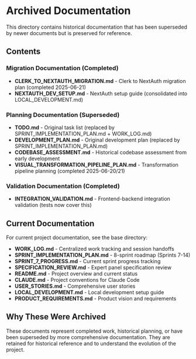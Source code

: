 # Archived Documentation

This directory contains historical documentation that has been superseded by newer documents but is preserved for reference.

## Contents

### Migration Documentation (Completed)
- **CLERK_TO_NEXTAUTH_MIGRATION.md** - Clerk to NextAuth migration plan (completed 2025-06-21)
- **NEXTAUTH_DEV_SETUP.md** - NextAuth setup guide (consolidated into LOCAL_DEVELOPMENT.md)

### Planning Documentation (Superseded)
- **TODO.md** - Original task list (replaced by SPRINT_IMPLEMENTATION_PLAN.md + WORK_LOG.md)
- **DEVELOPMENT_PLAN.md** - Original development plan (replaced by SPRINT_IMPLEMENTATION_PLAN.md)
- **CODEBASE_ASSESSMENT.md** - Historical codebase assessment from early development
- **VISUAL_TRANSFORMATION_PIPELINE_PLAN.md** - Transformation pipeline planning (completed 2025-06-20/21)

### Validation Documentation (Completed)
- **INTEGRATION_VALIDATION.md** - Frontend-backend integration validation (tests now cover this)

## Current Documentation

For current project documentation, see the base directory:
- **WORK_LOG.md** - Centralized work tracking and session handoffs
- **SPRINT_IMPLEMENTATION_PLAN.md** - 8-sprint roadmap (Sprints 7-14)
- **SPRINT_7_PROGRESS.md** - Current sprint progress tracking
- **SPECIFICATION_REVIEW.md** - Expert panel specification review
- **README.md** - Project overview and current status
- **CLAUDE.md** - Project conventions for Claude Code
- **USER_STORIES.md** - Comprehensive user stories
- **LOCAL_DEVELOPMENT.md** - Local development setup guide
- **PRODUCT_REQUIREMENTS.md** - Product vision and requirements

## Why These Were Archived

These documents represent completed work, historical planning, or have been superseded by more comprehensive documentation. They are retained for historical reference and to understand the evolution of the project.
